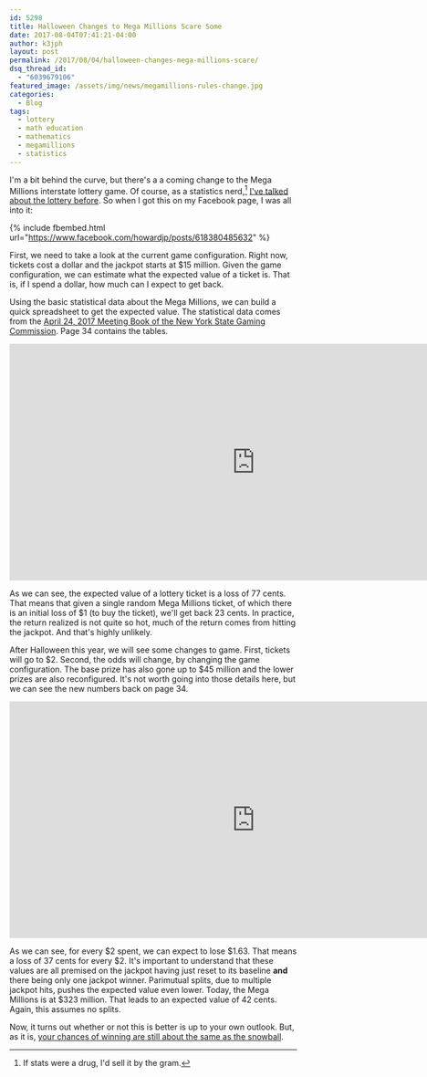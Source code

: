 ```yaml
---
id: 5298
title: Halloween Changes to Mega Millions Scare Some
date: 2017-08-04T07:41:21-04:00
author: k3jph
layout: post
permalink: /2017/08/04/halloween-changes-mega-millions-scare/
dsq_thread_id:
  - "6039679106"
featured_image: /assets/img/news/megamillions-rules-change.jpg
categories:
  - Blog
tags:
  - lottery
  - math education
  - mathematics
  - megamillions
  - statistics
---
```

I'm a bit behind the curve, but there's a a coming change to the
Mega Millions interstate lottery game.  Of course, as a statistics
nerd,[^statsgram] [I've
talked about the lottery before](/tag/lottery/).  So when I got
this on my Facebook page, I was all into it:

{% include fbembed.html url="https://www.facebook.com/howardjp/posts/618380485632" %}

First, we need to take a look at the current game configuration.
Right now, tickets cost a dollar and the jackpot starts at $15
million.  Given the game configuration, we can estimate what the
expected value of a ticket is.  That is, if I spend a dollar, how
much can I expect to get back.

Using the basic statistical data about the Mega Millions, we can
build a quick spreadsheet to get the expected value.  The statistical
data comes from the [April 24, 2017 Meeting Book of the New York
State Gaming
Commission](https://www.gaming.ny.gov/pdf/04.24.2017Commission%20Meeting%20Book.pdf).
Page 34 contains the tables.

<center><iframe width="860" height="415" frameborder="0" scrolling="no"
src="https://onedrive.live.com/embed?cid=C4DA866F3B02B780&resid=C4DA866F3B02B780%214566&authkey=AAWyhYqh3MqQfiU&em=2&wdAllowInteractivity=False&ActiveCell='Pre-Halloween'!G17&Item='Pre-Halloween'!A1%3AG17&wdDownloadButton=False"></iframe></center>

As we can see, the expected value of a lottery ticket is a loss of
77 cents.  That means that given a single random Mega Millions
ticket, of which there is an initial loss of $1 (to buy the ticket),
we'll get back 23 cents.  In practice, the return realized is not
quite so hot, much of the return comes from hitting the jackpot.
And that's highly unlikely.

After Halloween this year, we will see some changes to game.  First,
tickets will go to $2.  Second, the odds will change, by changing
the game configuration.  The base prize has also gone up to $45
million and the lower prizes are also reconfigured.  It's not worth
going into those details here, but we can see the new numbers back
on page 34.

<center><iframe width="860" height="415" frameborder="0" scrolling="no"
src="https://onedrive.live.com/embed?cid=C4DA866F3B02B780&resid=C4DA866F3B02B780%214566&authkey=AAWyhYqh3MqQfiU&em=2&wdAllowInteractivity=False&ActiveCell='Post-Halloween'!G17&Item='Post-Halloween'!A1%3AG17&wdDownloadButton=False"></iframe></center>

As we can see, for every $2 spent, we can expect to lose $1.63.
That means a loss of 37 cents for every $2.  It's important to
understand that these values are all premised on the jackpot having
just reset to its baseline **and** there being only one jackpot
winner.  Parimutual splits, due to multiple jackpot hits, pushes
the expected value even lower.  Today, the Mega Millions is at $323
million.  That leads to an expected value of 42 cents.  Again, this
assumes no splits.

Now, it turns out whether or not this is better is up to your own
outlook.  But, as it is, [your chances of winning are still about
the same as the snowball](/2016/07/01/someone-will-win-probably-wont/).

[^statsgram]: If stats were a drug, I'd sell it by the gram.
